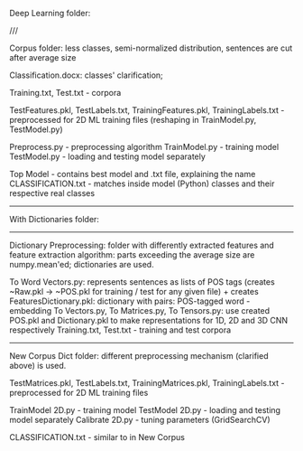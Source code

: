 Deep Learning folder:

///

Corpus folder: less classes, semi-normalized distribution, sentences are cut after average size

Classification.docx: classes' clarification;

Training.txt, Test.txt - corpora

TestFeatures.pkl, TestLabels.txt, TrainingFeatures.pkl, TrainingLabels.txt  - preprocessed for 2D ML training files (reshaping in TrainModel.py, TestModel.py)

Preprocess.py - preprocessing algorithm
TrainModel.py - training model
TestModel.py - loading and testing model separately

Top Model - contains best model and .txt file, explaining the name
CLASSIFICATION.txt - matches inside model (Python) classes and their respective real classes

---

With Dictionaries folder:

***

Dictionary Preprocessing: folder with differently extracted features and feature extraction algorithm: parts exceeding the average size are numpy.mean'ed; dictionaries are used.

To Word Vectors.py: represents sentences as lists of POS tags (creates ~Raw.pkl -> ~POS.pkl for training / test for any given file) + creates FeaturesDictionary.pkl: dictionary with pairs: POS-tagged word - embedding
To Vectors.py, To Matrices.py, To Tensors.py: use created POS.pkl and Dictionary.pkl to make representations for 1D, 2D and 3D CNN respectively
Training.txt, Test.txt - training and test corpora

***

New Corpus Dict folder: different preprocessing mechanism (clarified above) is used.

TestMatrices.pkl, TestLabels.txt, TrainingMatrices.pkl, TrainingLabels.txt  - preprocessed for 2D ML training files

TrainModel 2D.py - training model
TestModel 2D.py - loading and testing model separately
Calibrate 2D.py - tuning parameters (GridSearchCV)

CLASSIFICATION.txt - similar to in New Corpus

